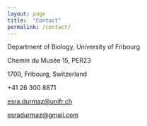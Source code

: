 ```yaml
---
layout: page
title:  "Contact"
permalink: /contact/
---
```


Department of Biology, University of Fribourg

Chemin du Musée 15, PER23 

1700, Fribourg, Switzerland

 +41 26 300 8871 
 
<esra.durmaz@unifr.ch>

<esradurmaz@gmail.com>